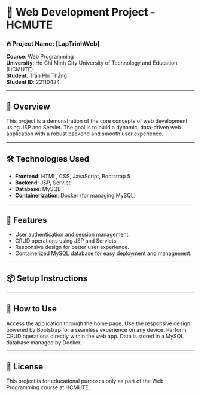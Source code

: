 # 📘 Web Development Project - HCMUTE

### 🔥 **Project Name**: [LapTrinhWeb]

**Course**: Web Programming  
**University**: Ho Chi Minh City University of Technology and Education (HCMUTE)  
**Student**: Trần Phi Thắng  
**Student ID**: 22110424

---

## 🌟 **Overview**

This project is a demonstration of the core concepts of web development using JSP and Servlet. The goal is to build a dynamic, data-driven web application with a robust backend and smooth user experience.

---

## 🛠 **Technologies Used**

- **Frontend**: HTML, CSS, JavaScript, Bootstrap 5
- **Backend**: JSP, Servlet
- **Database**: MySQL
- **Containerization**: Docker (for managing MySQL)

---

## 🚀 **Features**

- User authentication and session management.
- CRUD operations using JSP and Servlets.
- Responsive design for better user experience.
- Containerized MySQL database for easy deployment and management.

---

## 📦 **Setup Instructions**

---

## 🎯 How to Use
Access the application through the home page.
Use the responsive design powered by Bootstrap for a seamless experience on any device.
Perform CRUD operations directly within the web app.
Data is stored in a MySQL database managed by Docker.

---

## 📝 License
This project is for educational purposes only as part of the Web Programming course at HCMUTE.


